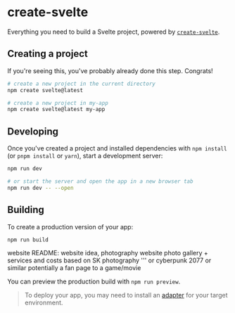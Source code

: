 # create-svelte

Everything you need to build a Svelte project, powered by [`create-svelte`](https://github.com/sveltejs/kit/tree/master/packages/create-svelte).

## Creating a project

If you're seeing this, you've probably already done this step. Congrats!

```bash
# create a new project in the current directory
npm create svelte@latest

# create a new project in my-app
npm create svelte@latest my-app
```

## Developing

Once you've created a project and installed dependencies with `npm install` (or `pnpm install` or `yarn`), start a development server:

```bash
npm run dev

# or start the server and open the app in a new browser tab
npm run dev -- --open
```

## Building

To create a production version of your app:

```bash
npm run build
```

website README:
website idea, photography website photo gallery + services and costs
based on SK photography
''' or 
cyberpunk 2077 or similar 
potentially a fan page to a game/movie

You can preview the production build with `npm run preview`.

> To deploy your app, you may need to install an [adapter](https://kit.svelte.dev/docs/adapters) for your target environment.
